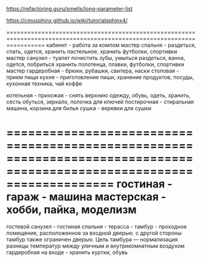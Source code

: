 https://refactoring.guru/smells/long-parameter-list

https://cmusphinx.github.io/wiki/tutorialsphinx4/

=======================================================================================================================
кабиннт - работа за компом
мастер спальня - раздеться, спать, одется, хранить пастельное, хранить футболки, спортивки
мастер санузел -
    туалет
    почистить зубы, умыться
    раздеться, ванна, одется, побриться
    хранить полотенца, плавки, футболки, спортивки
мастер гардеробная - брюки, рубашки, свитера, наски
столовая - прием пищи
кухня - приготовление пиши, хранение продуктов, посуды, кухонная техника, чай коффе

котельная -
прихожая - снять верхнию одежду, обувь, одеть, хранить, сесть обуться, зеркало, полочка для ключей
постирочная - стиральная машина, корзина для билья
сушка - веревки для сушки

=======================================================================================================================
гостиная -
гараж - машина
мастерская - хобби, пайка, моделизм
=======================================================================================================================
гостевой санузел -
гостиная спальня -
терасса -
тамбур - проходное помещение, расположенное за входной дверью.
    с другой стороны тамбур также ограничен дверью.
    Цель тамбура — нормализация разницы температур между уличным и внутрикомнатным воздухом
гардеробная на входе - хранить куртки, обувь
